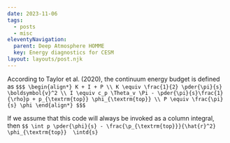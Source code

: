 ```yaml
---
date: 2023-11-06
tags:
  - posts
  - misc
eleventyNavigation:
  parent: Deep Atmosphere HOMME
  key: Energy diagnostics for CESM
layout: layouts/post.njk
---
```



According to Taylor et al. (2020), the continuum energy budget is defined as
`$$$
\begin{align*}
K + I + P \\
K \equiv \frac{1}{2} \pder{\pi}{s} \boldsymbol{v}^2 \\
I \equiv c_p \Theta_v \Pi - \pder{\pi}{s}\frac{1}{\rho}p + p_{\textrm{top}} \phi_{\textrm{top}} \\
P \equiv \frac{\pi}{s} \phi
\end{align*}
$$$`

If we assume that this code will always be invoked as a column integral, then 
`$$ \int p \pder{\phi}{s} - \frac{\p_{\textrm{top}}}{\hat{r}^2} \phi_{\textrm{top}}  \intd{s}`
